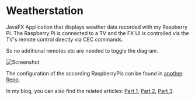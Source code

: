 Weatherstation
==============

JavaFX Application that displays weather data recorded with my Raspberry Pi.
The Raspberry Pi is connected to a TV and the FX UI is controlled via the TV's remote control directly via CEC commands.

So no additional remotes etc are needed to toggle the diagram.

![Screenshot](https://raw.githubusercontent.com/locked-fg/Weatherstation/master/screenshot.png "Screenshot")

The configuration of the according RaspberryPis can be found in [another Repo](https://github.com/locked-fg/raspberry-weatherstation).

In my blog, you can also find the related articles: [Part 1](http://www.locked.de/2014/03/16/my-first-raspberrypi-project-tv-controlled-weatherstation/), [Part 2](http://www.locked.de/2014/03/19/raspberrypi-weatherstation-the-sensor-station-part-ii/), [Part 3](http://www.locked.de/2014/05/30/raspberrypi-weatherstation-the-tv-station-part-iii/).